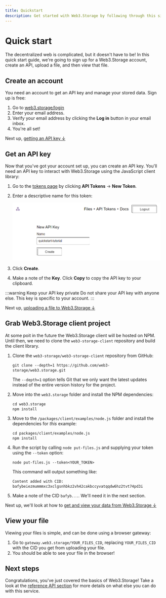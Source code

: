 ```yaml
---
title: Quickstart
description: Get started with Web3.Storage by following through this simple workflow.
---
```


# Quick start

The decentralized web is complicated, but it doesn't have to be! In this quick start guide, we're going to sign up for a Web3.Storage account, create an API, upload a file, and then view that file.

## Create an account

You need an account to get an API key and manage your stored data. Sign up is free:

1. Go to [web3.storage/login](https://web3.storage/login)
1. Enter your email address.
1. Verify your email address by clicking the **Log in** button in your email inbox.
1. You're all set!

Next up, [getting an API key ↓](#get-an-api-key)

## Get an API key

Now that you've got your account set up, you can create an API key. You'll need an API key to interact with Web3.Storage using the JavaScript client library:

1. Go to the [tokens page](https://web3.storage/tokens) by clicking **API Tokens** → **New Token**.
1. Enter a descriptive name for this token:

    ![Web3.Storage API key creation screen.](./images/name-an-api-key.png)

1. Click **Create**.
1. Make a note of the **Key**. Click **Copy** to copy the API key to your clipboard.

:::warning Keep your API key private
Do not share your API key with anyone else. This key is specific to your account.
:::

Next up, [uploading a file to Web3.Storage ↓](#upload-a-file)

## Grab Web3.Storage client project

At some poit in the future the Web3.Storage client will be hosted on NPM. Until then, we need to clone the `web3-storage-client` repository and build the client library.

1. Clone the `web3-storage/web3-storage-client` repository from GitHub:

    ```shell
    git clone --depth=1 https://github.com/web3-storage/web3.storage.git
    ```

    The `--depth=1` option tells Git that we only want the latest updates instead of the entire version history for the project.

1. Move into the `web3.storage` folder and install the NPM dependencies:

    ```shell
    cd web3.storage
    npm install
    ```

1. Move to the `/packages/client/examples/node.js` folder and install the dependencies for _this_ example:

    ```shell
    cd packages/client/examples/node.js
    npm install
    ```

1. Run the script by calling `node put-files.js` and supplying your token using the `--token` option:

    ```shell
    node put-files.js --token<YOUR_TOKEN>
    ```

    This command will output something like:

    ```shell
    Content added with CID: bafybeiezmummmxc3xclgsnhbkz2vh42cakbccyvatqqdw6hz2tvt74pd3i
    ```

1. Make a note of the CID `bafyb...`. We'll need it in the next section.

Next up, we'll look at how to [get and view your data from Web3.Storage ↓](#view-file)

## View your file

Viewing your files is simple, and can be done using a browser gateway:

1. Go to `gateway.web3.storage/YOUR_FILES_CID`, replacing `YOUR_FILES_CID` with the CID you get from uploading your file.
1. You should be able to see your file in the browser!

## Next steps

Congratulations, you've just covered the basics of Web3.Storage! Take a look at the [reference API section](/reference) for more details on what else you can do with this service.
